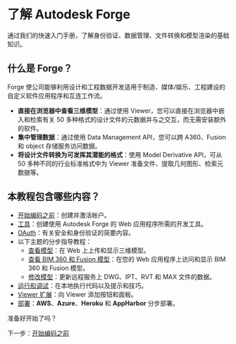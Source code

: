# 了解 Autodesk Forge 

通过我们的快速入门手册，了解身份验证、数据管理、文件转换和模型渲染的基础知识。

## 什么是 Forge？

Forge 使公司能够利用设计和工程数据开发适用于制造、媒体/娱乐、工程建设的自定义软件应用程序和互连工作流。

- **直接在浏览器中查看三维模型**：通过使用 Viewer，您可以直接在浏览器中嵌入和检索有关 50 多种格式的设计文件的元数据并与之交互，而无需安装额外的软件。
- **集中管理数据**：通过使用 Data Management API，您可以跨 A360、Fusion 和 object 存储服务访问数据。
- **将设计文件转换为可发挥其潜能的格式**：使用 Model Derivative API，可从 50 多种不同的行业标准格式中为 Viewer 准备文件、提取几何图形、检索元数据等。

## 本教程包含哪些内容？

- [开始编码之前](/zh-CN/account/)：创建并激活帐户。
- [工具](/zh-CN/environment/tools/)：创建使用 Autodesk Forge 的 Web 应用程序所需的开发工具。
- [OAuth](/zh-CN/oauth/)：有关安全和身份验证的简要内容。
- 以下主题的分步指导教程： 
  - [查看模型](/zh-CN/tutorials/viewmodels)：在 Web 上上传和显示三维模型。
  - [查看 BIM 360 和 Fusion 模型](/zh-CN/tutorials/viewhubmodels)：在您的 Web 应用程序上访问和显示 BIM 360 和 Fusion 模型。
  - [修改模型](/zh-CN/tutorials/modifymodels)：更新远程服务上 DWG、IPT、RVT 和 MAX 文件的数据。
- [运行和调试](/zh-CN/environment/rundebug/readme.md)：在本地执行代码以及提示和技巧。
- [Viewer 扩展](/zh-CN/tutorials/extensions.md)：向 Viewer 添加按钮和面板。
- [部署](/zh-CN/deployment/)：**AWS**、**Azure**、**Heroku** 和 **AppHarbor** 分步部署。

准备好开始了吗？ 

下一步：[开始编码之前](/zh-CN/account/)